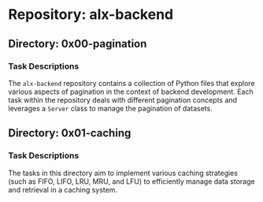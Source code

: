 # Repository: alx-backend

## Directory: 0x00-pagination

### Task Descriptions

The `alx-backend` repository contains a collection of Python files that explore various aspects of pagination in the context of backend development. Each task within the repository deals with different pagination concepts and leverages a `Server` class to manage the pagination of datasets.

## Directory: 0x01-caching

### Task Descriptions

The tasks in this directory aim to implement various caching strategies (such as FIFO, LIFO, LRU, MRU, and LFU) to efficiently manage data storage and retrieval in a caching system.
